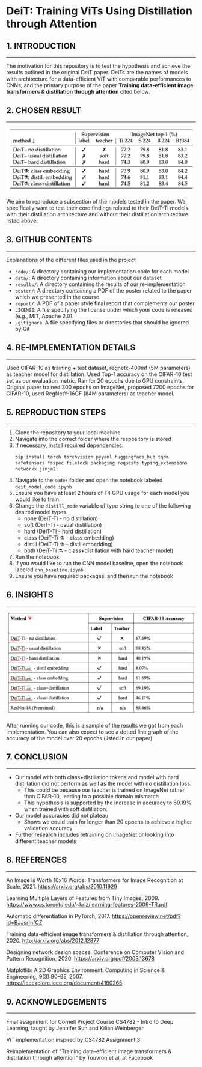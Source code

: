 # DeiT: Training ViTs Using Distillation through Attention

## 1. INTRODUCTION
-----------------------------------------------------------------------------------------------------

The motivation for this repository is to test the hypothesis and achieve the results outlined in the original DeiT paper. DeiTs are the names of models with architecture for a data-efficient ViT with comparable performances to CNNs, and the primary purpose of the paper **Training data-efficient image transformers & distillation through attention** cited below.

## 2. CHOSEN RESULT
-----------------------------------------------------------------------------------------------------
![Table of Model Accuracies from Original Paper](https://github.com/LieselWong/linkToDeITPaper/blob/main/Original-Paper-Results.png "Relevant Section of Paper with their Findings")

We aim to reproduce a subsection of the models tested in the paper. We specifically want to test their core findings related to their DeiT-Ti models with their distillation architecture and without their distillation architecture listed above. 

## 3. GITHUB CONTENTS
-----------------------------------------------------------------------------------------------------
Explanations of the different files used in the project
* `code/`: A directory containing our implementation code for each model
* `data/`: A directory containing information about our dataset 
* `results/`: A directory containing the results of our re-implementation
* `poster/`: A directory containing a PDF of the poster related to the paper which we presented in the course
* `report/`: A PDF of a paper style final report that complements our poster
* `LICENSE`: A file specifying the license under which your code is released (e.g., MIT,
Apache 2.0).
* `.gitignore`: A file specifying files or directories that should be ignored by Git

## 4. RE-IMPLEMENTATION DETAILS
-----------------------------------------------------------------------------------------------------

Used CIFAR-10 as training + test dataset, regnetx-400mf (5M parameters) as teacher model for distillation. Used Top-1 accuracy on the CIFAR-10 test set as our evaluation metric. Ran for 20 epochs due to GPU constraints. Original paper trained 300 epochs on ImageNet, proposed 7200 epochs for CIFAR-10, used RegNetY-16GF (84M parameters) as teacher model. 

## 5. REPRODUCTION STEPS
-----------------------------------------------------------------------------------------------------

1) Clone the repository to your local machine
2) Navigate into the correct folder where the respository is stored
3) If necessary, install required dependencies:
    ```
    pip install torch torchvision pyyaml huggingface_hub tqdm safetensors fsspec filelock packaging requests typing_extensions networkx jinja2
    ```
5) Navigate to the `code/` folder and open the notebook labeled `deit_model_code.ipynb`
6) Ensure you have at least 2 hours of T4 GPU usage for each model you would like to train 
7) Change the `distill_mode` variable of type string to one of the following desired model types
   * none (DeiT-Ti - no distillation)
   * soft (DeiT-Ti - usual distillation)
   * hard (DeiT-Ti - hard distillation)
   * class (DeiT-Ti ⚗️ - class embedding)
   * distill (DeiT-Ti ⚗️ - distil embedding)
   * both (DeiT-Ti ⚗️ - class+distillation with hard teacher model)
8) Run the notebook
9) If you would like to run the CNN model baseline, open the notebook labeled `cnn_baseline.ipynb`
10) Ensure you have required packages, and then run the notebook
  
    
## 6. INSIGHTS 
-----------------------------------------------------------------------------------------------------
![Table of Model Accuracies from Our Implementation](https://github.com/kimyunoo/4782_final/blob/main/results/table-of-accuracies-all-models.png "Our results from implementation trained for 20 epochs")

After running our code, this is a sample of the results we got from each implementation. You can also expect to see a dotted line graph of the accuracy of the model over 20 epochs (listed in our paper). 

## 7. CONCLUSION 
-----------------------------------------------------------------------------------------------------
* Our model with both class+distillation tokens and model with hard distillation did not perform as well as the model with no distillation loss.
   * This could be because our teacher is trained on ImageNet rather than CIFAR-10, leading to a possible domain mismatch
   * This hypothesis is supported by the increase in accuracy to 69.19% when trained with soft distillation. 
* Our model accuracies did not plateau
   * Shows we could train for longer than 20 epochs to achieve a higher validation accuracy
* Further research includes retraining on ImageNet or looking into different teacher models

## 8. REFERENCES
-----------------------------------------------------------------------------------------------------
An Image is Worth 16x16 Words: Transformers for Image Recognition at Scale, 2021. https://arxiv.org/abs/2010.11929

Learning Multiple Layers of Features from Tiny Images, 2009. https://www.cs.toronto.edu/~kriz/learning-features-2009-TR.pdf 

Automatic differentiation in PyTorch, 2017. https://openreview.net/pdf?id=BJJsrmfCZ

Training data-efficient image transformers & distillation through attention, 2020. http://arxiv.org/abs/2012.12877  

Designing network design spaces. Conference on Computer Vision and Pattern Recognition, 2020. https://arxiv.org/pdf/2003.13678

Matplotlib: A 2D Graphics Environment. Computing in Science & Engineering, 9(3):90–95, 2007. https://ieeexplore.ieee.org/document/4160265


## 9. ACKNOWLEDGEMENTS
-----------------------------------------------------------------------------------------------------

Final assignment for Cornell Project Course CS4782 - Intro to Deep Learning, taught by Jennifer Sun and Kilian Weinberger 

ViT implementation inspired by CS4782 Assignment 3

Reimplementation of "Training data-efficient image transformers & distillation through attention" by Touvron et al. at Facebook
